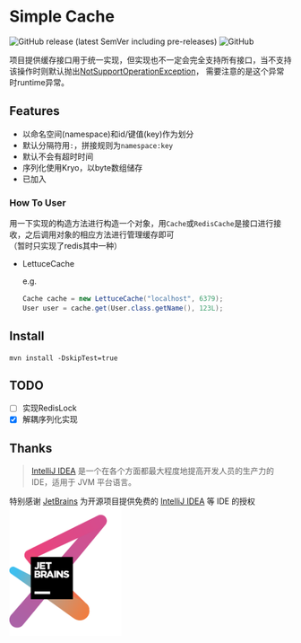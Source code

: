 # Simple Cache  
![GitHub release (latest SemVer including pre-releases)](https://img.shields.io/github/v/release/KurenaiRyu/simple-cache?include_prereleases)
![GitHub](https://img.shields.io/github/license/KurenaiRyu/simple-cache)

项目提供缓存接口用于统一实现，但实现也不一定会完全支持所有接口，当不支持该操作时则默认抛出[NotSupportOperationException](core/src/main/java/io/github/natsusai/cache/core/exception/NotSupportOperationException.java)，
需要注意的是这个异常时runtime异常。

## Features
- 以命名空间(namespace)和id/键值(key)作为划分
- 默认分隔符用`:`，拼接规则为`namespace:key`
- 默认不会有超时时间
- 序列化使用Kryo，以byte数组储存
- 已加入

### How To User
用一下实现的构造方法进行构造一个对象，用`Cache`或`RedisCache`是接口进行接收，之后调用对象的相应方法进行管理缓存即可  
（暂时只实现了redis其中一种）  
- LettuceCache
  
    e.g.
    ```java
    Cache cache = new LettuceCache("localhost", 6379);
    User user = cache.get(User.class.getName(), 123L);
    ```

## Install
```shell script
mvn install -DskipTest=true
```

## TODO
- [ ] 实现RedisLock  
- [x] 解耦序列化实现

## Thanks

> [IntelliJ IDEA](https://zh.wikipedia.org/zh-hans/IntelliJ_IDEA) 是一个在各个方面都最大程度地提高开发人员的生产力的 IDE，适用于 JVM 平台语言。

特别感谢 [JetBrains](https://www.jetbrains.com/?from=simple-cache) 为开源项目提供免费的 [IntelliJ IDEA](https://www.jetbrains.com/idea/?from=simple-cache) 等 IDE 的授权  
[<img src=".github/jetbrains.png" width="200"/>](https://www.jetbrains.com/?from=simple-cache)
